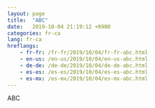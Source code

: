 ```yaml
---
layout: page
title:  "ABC"
date:   2019-10-04 21:19:12 +0900
categories: fr-ca
lang: fr-ca
hreflangs:
    - fr-fr: /fr-fr/2019/10/04/fr-fr-abc.html
    - en-us: /en-us/2019/10/04/en-us-abc.html
    - de-de: /de-de/2019/10/04/de-de-abc.html
    - es-es: /es-es/2019/10/04/es-es-abc.html
    - es-mx: /es-mx/2019/10/04/es-mx-abc.html
---
```

ABC
